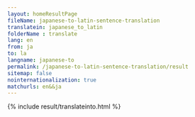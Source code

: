 ```yaml
---
layout: homeResultPage
fileName: japanese-to-latin-sentence-translation
translatein: japanese_to_latin
folderName : translate
lang: en
from: ja
to: la
langname: japanese-to
permalink: /japanese-to-latin-sentence-translation/result
sitemap: false
nointernationalization: true
matchurls: en&&ja
---
```

{% include result/translateinto.html %}

<script src="/js/result/translation.js" data-foldername="{{page.folderName}}" data-lang="{{page.lang}}"></script>

